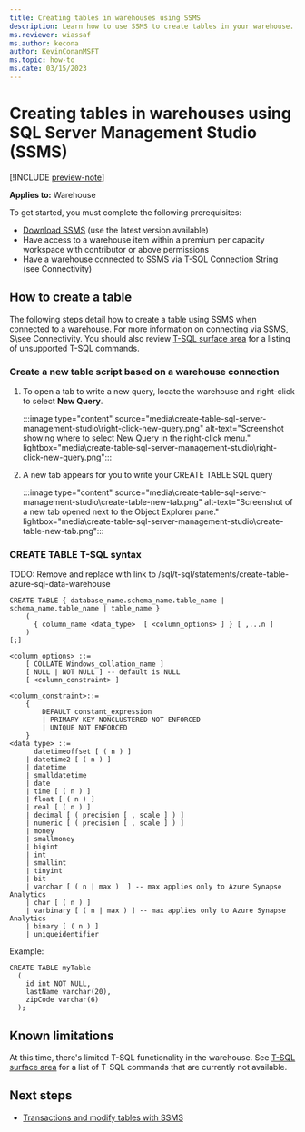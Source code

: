 ```yaml
---
title: Creating tables in warehouses using SSMS
description: Learn how to use SSMS to create tables in your warehouse.
ms.reviewer: wiassaf
ms.author: kecona
author: KevinConanMSFT
ms.topic: how-to
ms.date: 03/15/2023
---
```


# Creating tables in warehouses using SQL Server Management Studio (SSMS)

[!INCLUDE [preview-note](../includes/preview-note.md)]

**Applies to:** Warehouse

To get started, you must complete the following prerequisites:

- [Download SSMS](/sql/ssms/download-sql-server-management-studio-ssms) (use the latest version available)
- Have access to a warehouse item within a premium per capacity workspace with contributor or above permissions
- Have a warehouse connected to SSMS via T-SQL Connection String (see Connectivity)

## How to create a table

The following steps detail how to create a table using SSMS when connected to a warehouse. For more information on connecting via SSMS, S\see Connectivity. You should also review [T-SQL surface area](data-warehousing.md#t-sql-surface-area) for a listing of unsupported T-SQL commands.

### Create a new table script based on a warehouse connection

1. To open a tab to write a new query, locate the warehouse and right-click to select **New Query**.

   :::image type="content" source="media\create-table-sql-server-management-studio\right-click-new-query.png" alt-text="Screenshot showing where to select New Query in the right-click menu." lightbox="media\create-table-sql-server-management-studio\right-click-new-query.png":::

1. A new tab appears for you to write your CREATE TABLE SQL query

   :::image type="content" source="media\create-table-sql-server-management-studio\create-table-new-tab.png" alt-text="Screenshot of a new tab opened next to the Object Explorer pane." lightbox="media\create-table-sql-server-management-studio\create-table-new-tab.png":::

### CREATE TABLE T-SQL syntax

TODO: Remove and replace with link to /sql/t-sql/statements/create-table-azure-sql-data-warehouse
```
CREATE TABLE { database_name.schema_name.table_name | schema_name.table_name | table_name } 
    (  
      { column_name <data_type>  [ <column_options> ] } [ ,...n ] 
    )  
[;]   
 
<column_options> ::= 
    [ COLLATE Windows_collation_name ] 
    [ NULL | NOT NULL ] -- default is NULL 
    [ <column_constraint> ] 
 
<column_constraint>::= 
    { 
        DEFAULT constant_expression 
        | PRIMARY KEY NONCLUSTERED NOT ENFORCED
        | UNIQUE NOT ENFORCED 
    } 
<data type> ::= 
      datetimeoffset [ ( n ) ]   
    | datetime2 [ ( n ) ]   
    | datetime   
    | smalldatetime   
    | date   
    | time [ ( n ) ]   
    | float [ ( n ) ]   
    | real [ ( n ) ]   
    | decimal [ ( precision [ , scale ] ) ]    
    | numeric [ ( precision [ , scale ] ) ]    
    | money   
    | smallmoney   
    | bigint   
    | int    
    | smallint   
    | tinyint   
    | bit   
    | varchar [ ( n | max )  ] -- max applies only to Azure Synapse Analytics   
    | char [ ( n ) ]   
    | varbinary [ ( n | max ) ] -- max applies only to Azure Synapse Analytics   
    | binary [ ( n ) ]   
    | uniqueidentifier 
```

Example:

```
CREATE TABLE myTable
  (  
    id int NOT NULL,  
    lastName varchar(20),  
    zipCode varchar(6)  
  );  
```

## Known limitations

At this time, there's limited T-SQL functionality in the warehouse. See [T-SQL surface area](data-warehousing.md#t-sql-surface-area) for a list of T-SQL commands that are currently not available.

## Next steps

- [Transactions and modify tables with SSMS](transactions-insert-modify-sql-server-management-studio.md)
